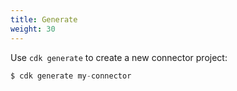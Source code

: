 ```yaml
---
title: Generate 
weight: 30
---
```


Use `cdk generate` to create a new connector project:

```jsx
$ cdk generate my-connector
```

